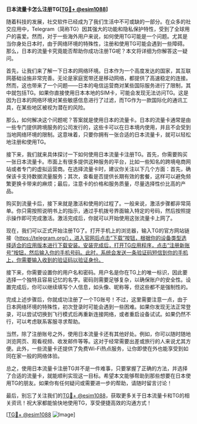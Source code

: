 **日本流量卡怎么注册TG[[TG💪+ @esim1088](https://t.me/s/esim1088)]**

随着科技的发展，社交软件已经成为了我们生活中不可或缺的一部分。在众多的社交应用中，Telegram（简称TG）因其强大的功能和隐私保护特性，受到了全球用户的喜爱。然而，对于一些海外用户来说，如何使用TG可能是一个问题。尤其是当你身处日本时，由于网络环境的特殊性，注册和使用TG可能会遇到一些障碍。那么，日本的流量卡究竟能否帮助你成功注册TG呢？本文将详细为你解答这一疑问。

首先，让我们来了解一下日本的网络环境。日本作为一个高度发达的国家，其互联网基础设施非常完善。无论是家庭宽带还是移动网络，都提供了高速稳定的连接。然而，这也带来了一个问题——日本的电信运营商对某些国际服务进行了限制，其中就包括TG。如果你直接使用日本本地的SIM卡，可能会发现无法访问TG。这是因为日本的网络环境对某些敏感信息进行了过滤，而TG作为一款国际化的通讯工具，在某些地区被视为潜在的风险。

那么，如何解决这个问题呢？答案就是使用日本的流量卡。日本的流量卡通常是由一些专门提供跨境服务的公司发行的，这些卡可以在日本境内使用，并且不会受到当地网络环境的限制。这意味着，只要你拥有一张合适的日本流量卡，就可以轻松地注册和使用TG。

接下来，我们就来具体探讨一下如何使用日本流量卡注册TG。首先，你需要购买一张日本流量卡。市面上有很多提供这种服务的平台，比如一些知名的跨境电商网站或者专门的虚拟运营商。在选择流量卡时，建议你关注以下几个方面：首先，确保该卡支持数据流量服务；其次，查看是否提供长期有效的套餐，这样可以避免频繁更换卡带来的麻烦；最后，注意卡的价格和服务质量，尽量选择性价比高的产品。

购买到流量卡后，接下来就是激活和使用的过程了。一般来说，激活步骤都非常简单。你只需按照说明书上的指示，通过手机拨号界面输入特定的号码，然后按照提示操作即可完成激活。激活完成后，你就可以开始使用这张流量卡上网了。

现在，我们可以正式开始注册TG了。打开手机上的浏览器，输入TG的官方网站链接（https://telegram.org/），进入官网后点击“下载”按钮，根据你的设备类型选择适合的应用版本进行下载安装。安装完成后，打开TG应用程序，点击“注册新账号”按钮，然后输入你的手机号码。此时，系统会发送一条验证码短信到你的手机上，你需要输入收到的验证码以验证身份。

接下来，你需要设置你的用户名和密码。用户名是你在TG上的唯一标识，因此要选择一个独特且容易记忆的名字。密码则需要足够复杂，以确保账户的安全性。设置完成后，你可以继续填写个人信息，如头像、昵称等，但这些都不是强制性的。

完成上述步骤后，你就成功注册了一个TG账号！不过，这里需要注意一点，由于日本网络环境的特殊性，初次登录时可能会遇到一些困难。如果你发现无法正常登录，可以尝试切换到飞行模式后再重新连接网络，或者重启设备试试。如果仍然不行，可以考虑联系客服寻求帮助。

当然，除了注册账号之外，使用日本流量卡还有其他好处。例如，你可以随时随地浏览网页、观看视频、收发邮件等等。这对于经常需要出差或旅行的人来说尤其方便。此外，一些流量卡还提供了免费Wi-Fi热点服务，让你即使在外也能享受到如同在家一般的网络体验。

总之，使用日本流量卡注册TG并不是一件难事，只要掌握了正确的方法，并选择了合适的流量卡，就能顺利实现这一目标。希望本文能够帮助到那些想要在日本使用TG的朋友。如果你有任何疑问或需要进一步的帮助，请随时留言讨论！

最后，别忘了关注我们的[TG💪+ @esim1088](https://t.me/s/esim1088)，获取更多关于日本流量卡和TG的相关资讯！祝大家都能愉快地使用TG，享受便捷高效的沟通方式！

[[TG💪+ @esim1088](https://t.me/s/esim1088) ![Image](https://i.postimg.cc/4NQfJmqS/Snipaste-2025-05-13-00-14-12.png)]